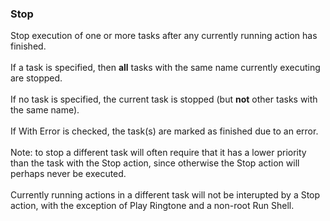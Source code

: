 ### Stop

Stop execution of one or more tasks after any currently running action
has finished.\
\
If a task is specified, then **all** tasks with the same name currently
executing are stopped.\
\
If no task is specified, the current task is stopped (but **not** other
tasks with the same name).\
\
If With Error is checked, the task(s) are marked as finished due to an
error.\
\
Note: to stop a different task will often require that it has a lower
priority than the task with the Stop action, since otherwise the Stop
action will perhaps never be executed.\
\
Currently running actions in a different task will not be interupted by
a Stop action, with the exception of Play Ringtone and a non-root Run
Shell.
